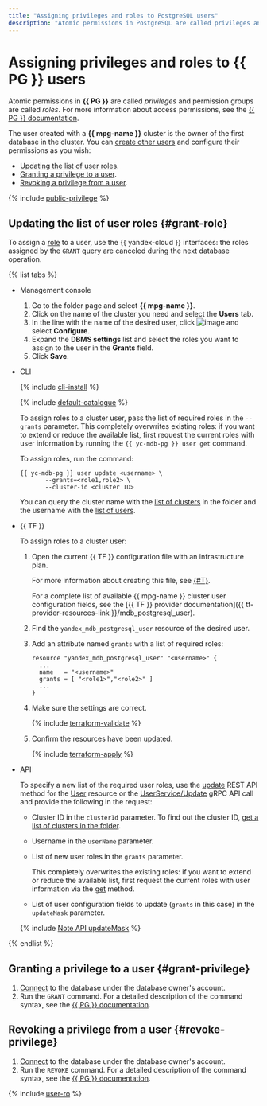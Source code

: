 ```yaml
---
title: "Assigning privileges and roles to PostgreSQL users"
description: "Atomic permissions in PostgreSQL are called privileges and permission groups are called roles. For more information about access permissions, see the PostgreSQL documentation. The user created with a {{ mpg-name }} cluster is the owner of the first database in the cluster. You can create other users and configure their permissions as you wish."
---
```


# Assigning privileges and roles to {{ PG }} users

Atomic permissions in **{{ PG }}** are called _privileges_ and permission groups are called _roles_. For more information about access permissions, see the [{{ PG }} documentation](https://www.postgresql.org/docs/current/user-manag.html).

The user created with a **{{ mpg-name }}** cluster is the owner of the first database in the cluster. You can [create other users](cluster-users.md#adduser) and configure their permissions as you wish:

- [Updating the list of user roles](#grant-role).
- [Granting a privilege to a user](#grant-privilege).
- [Revoking a privilege from a user](#revoke-privilege).

{% include [public-privilege](../../_includes/mdb/mpg/public-privilege.md) %}

## Updating the list of user roles {#grant-role}

To assign a [role](../concepts/roles.md) to a user, use the {{ yandex-cloud }} interfaces: the roles assigned by the `GRANT` query are canceled during the next database operation.

{% list tabs %}

- Management console

   1. Go to the folder page and select **{{ mpg-name }}**.
   1. Click on the name of the cluster you need and select the **Users** tab.
   1. In the line with the name of the desired user, click ![image](../../_assets/horizontal-ellipsis.svg) and select **Configure**.
   1. Expand the **DBMS settings** list and select the roles you want to assign to the user in the **Grants** field.
   1. Click **Save**.

- CLI

   {% include [cli-install](../../_includes/cli-install.md) %}

   {% include [default-catalogue](../../_includes/default-catalogue.md) %}

   To assign roles to a cluster user, pass the list of required roles in the `--grants` parameter. This completely overwrites existing roles: if you want to extend or reduce the available list, first request the current roles with user information by running the `{{ yc-mdb-pg }} user get` command.

   To assign roles, run the command:

   ```
   {{ yc-mdb-pg }} user update <username> \
          --grants=<role1,role2> \
          --cluster-id <cluster ID>
   ```

   You can query the cluster name with the [list of clusters](cluster-list.md) in the folder and the username with the [list of users](cluster-users.md#list-users).

- {{ TF }}

   To assign roles to a cluster user:

   1. Open the current {{ TF }} configuration file with an infrastructure plan.

      For more information about creating this file, see [{#T}](cluster-create.md).

      For a complete list of available {{ mpg-name }} cluster user configuration fields, see the [{{ TF }} provider documentation]({{ tf-provider-resources-link }}/mdb_postgresql_user).

   1. Find the `yandex_mdb_postgresql_user` resource of the desired user.
   1. Add an attribute named `grants` with a list of required roles:

      ```hcl
      resource "yandex_mdb_postgresql_user" "<username>" {
        ...
        name   = "<username>"
        grants = [ "<role1>","<role2>" ]
        ...
      }
      ```

   1. Make sure the settings are correct.

      {% include [terraform-validate](../../_includes/mdb/terraform/validate.md) %}

   1. Confirm the resources have been updated.

      {% include [terraform-apply](../../_includes/mdb/terraform/apply.md) %}

- API

   To specify a new list of the required user roles, use the [update](../api-ref/User/update.md) REST API method for the [User](../api-ref/User/index.md) resource or the [UserService/Update](../api-ref/grpc/user_service.md#Update) gRPC API call and provide the following in the request:

   * Cluster ID in the `clusterId` parameter. To find out the cluster ID, [get a list of clusters in the folder](./cluster-list.md#list-clusters).
   * Username in the `userName` parameter.
   * List of new user roles in the `grants` parameter.

      This completely overwrites the existing roles: if you want to extend or reduce the available list, first request the current roles with user information via the [get](../api-ref/User/get.md) method.

   * List of user configuration fields to update (`grants` in this case) in the `updateMask` parameter.

   {% include [Note API updateMask](../../_includes/note-api-updatemask.md) %}

{% endlist %}

## Granting a privilege to a user {#grant-privilege}

1. [Connect](connect.md) to the database under the database owner's account.
2. Run the `GRANT` command. For a detailed description of the command syntax, see the [{{ PG }} documentation](https://www.postgresql.org/docs/current/sql-grant.html).


## Revoking a privilege from a user {#revoke-privilege}

1. [Connect](connect.md) to the database under the database owner's account.
2. Run the `REVOKE` command. For a detailed description of the command syntax, see the [{{ PG }} documentation](https://www.postgresql.org/docs/current/sql-revoke.html).

{% include [user-ro](../../_includes/mdb/mpg-user-examples.md) %}
